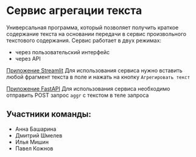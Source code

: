 # Сервис агрегации текста

Универсальная программа, который позволяет получить краткое содержание текста на основании передачи в сервис произвольного текстового содержания.
Сервис работает в двух режимах:
- через пользовательский интерфейс
- через API

[Приложение Streamlit](https://github.com/shmedis/urfu_imo_30/blob/main/aggregation.py)
Для использования сервиса нужно вставить любой фрагмент текста в поле и нажать на кнопку `Агрегировать текст`

[Приложение FastAPI](https://github.com/shmedis/urfu_imo_30/blob/main/aggregation_api.py)
Для использования сервиса необходимо отправить POST запрос `aggr` с текстом в теле запроса


## Участники команды:
- Анна Башарина
- Дмитрий Шмелев
- Илья Mишин
- Павел Кожнов
